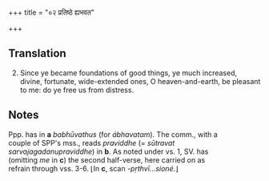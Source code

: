 +++
title = "०२ प्रतिष्ठे ह्यभवत"

+++
## Translation
2. Since ye became foundations of good things, ye much increased,  
divine, fortunate, wide-extended ones, O heaven-and-earth, be pleasant  
to me: do ye free us from distress.

## Notes
Ppp. has in **a** *babhūvathus* (for *ábhavatam*). The comm., with a  
couple of SPP's mss., reads *praviddhe* (= *sūtravat  
sarvajagadanupraviddhe*) in **b**. As noted under vs. 1, SV. has  
(omitting *me* in **c**) the second half-verse, here carried on as  
refrain through vss. 3-6. ⌊In **c**, scan *-pṛthvī...sioné*.⌋
